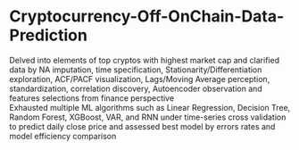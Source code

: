 # Cryptocurrency-Off-OnChain-Data-Prediction
Delved into elements of top cryptos with highest market cap and clarified data by NA imputation, time specification, Stationarity/Differentiation exploration, ACF/PACF visualization, Lags/Moving Average perception, standardization, correlation discovery, Autoencoder observation and features selections from finance perspective \
Exhausted multiple ML algorithms such as Linear Regression, Decision Tree, Random Forest, XGBoost, VAR, and RNN under time-series cross validation to predict daily close price and assessed best model by errors rates and model efficiency comparison
